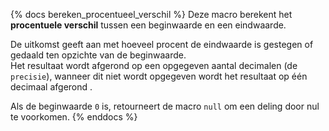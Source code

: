 {% docs bereken_procentueel_verschil %}
Deze macro berekent het **procentuele verschil** tussen een beginwaarde en een eindwaarde.

De uitkomst geeft aan met hoeveel procent de eindwaarde is gestegen of gedaald ten opzichte van de beginwaarde.  
Het resultaat wordt afgerond op een opgegeven aantal decimalen (de `precisie`), wanneer dit niet wordt opgegeven wordt het resultaat op één decimaal afgerond .

Als de beginwaarde `0` is, retourneert de macro `null` om een deling door nul te voorkomen.
{% enddocs %}